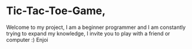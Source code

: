 # Tic-Tac-Toe-Game,
Welcome to my project, 
I am a beginner programmer 
and I am constantly trying to 
expand my knowledge, 
I invite you to play with a friend or computer :)
Enjoi
